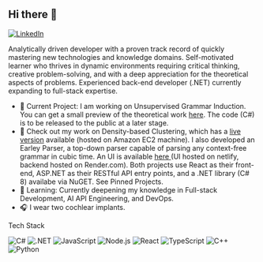 ## Hi there 👋
[![LinkedIn](https://img.shields.io/badge/LinkedIn-Profile-blue?style=flat&logo=linkedin)](https://www.linkedin.com/in/joseph-potashnik-a3589a125/)

Analytically driven developer with a proven track record of quickly mastering new technologies and knowledge domains. Self-motivated learner who thrives in dynamic environments requiring critical thinking, creative problem-solving, and with a deep appreciation for the theoretical aspects of problems. Experienced back-end developer (.NET) currently expanding to full-stack expertise.

<ul>
<li>🔭 Current Project: I am working on Unsupervised Grammar Induction. You can get a small preview of the theoretical work <a href="https://arxiv.org/abs/2312.15321">here</a>. The code (C#) is to be released to the public at a later stage.</li>
<li>🚀 Check out my work on Density-based Clustering, which has a <a href="http://dp-clustering.s3-website.eu-north-1.amazonaws.com/">live version</a> available (hosted on Amazon EC2 machine). 
  I also developed an Earley Parser, a top-down parser capable of parsing any context-free grammar in cubic time. An UI is available <a href="https://cosmic-marshmallow-19b8ab.netlify.app/"> here </a> (UI hosted on netlify, backend hosted on Render.com). Both projects use React as their front-end, ASP.NET as their RESTful API entry points, and a .NET library (C# 8) availabe via NuGET. See Pinned Projects. </li>
<li>🌱 Learning: Currently deepening my knowledge in Full-stack Development, AI API Engineering, and DevOps.</li>
<li>🎧 I wear two cochlear implants.</li>
</ul>

Tech Stack

![C#](https://img.shields.io/badge/C%23-239120?style=for-the-badge&logo=csharp&logoColor=white)
![.NET](https://img.shields.io/badge/.NET-512BD4?style=for-the-badge&logo=.net&logoColor=white)
![JavaScript](https://img.shields.io/badge/-JavaScript-F7DF1E?style=flat&logo=javascript&logoColor=black)
![Node.js](https://img.shields.io/badge/-Node.js-339933?style=flat&logo=node.js&logoColor=white)
![React](https://img.shields.io/badge/React-61DAFB?style=for-the-badge&logo=react&logoColor=black)
![TypeScript](https://img.shields.io/badge/TypeScript-3178C6?style=for-the-badge&logo=typescript&logoColor=white)
![C++](https://img.shields.io/badge/C%2B%2B-00599C?style=for-the-badge&logo=c%2B%2B&logoColor=white)
![Python](https://img.shields.io/badge/Python-3776AB?style=for-the-badge&logo=python&logoColor=white)

